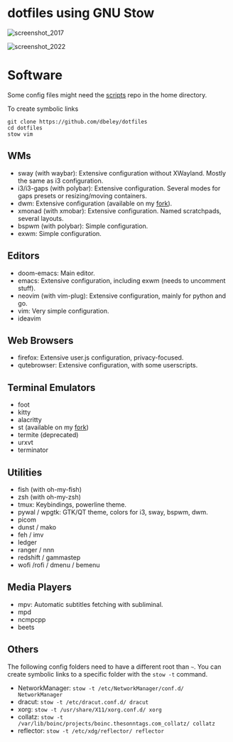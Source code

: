 # dotfiles using GNU Stow

![screenshot_2017](https://raw.githubusercontent.com/dbeley/dotfiles/master/screenshot_2017.png)

![screenshot_2022](https://raw.githubusercontent.com/dbeley/dotfiles/master/screenshot_2022.png)

# Software

Some config files might need the [scripts](https://github.com/dbeley/scripts) repo in the home directory.

To create symbolic links
```
git clone https://github.com/dbeley/dotfiles
cd dotfiles
stow vim
```

## WMs

* sway (with waybar): Extensive configuration without XWayland. Mostly the same as i3 configuration.
* i3/i3-gaps (with polybar): Extensive configuration. Several modes for gaps presets or resizing/moving containers.
* dwm: Extensive configuration (available on my [fork](https://github.com/dbeley/dwm)).
* xmonad (with xmobar): Extensive configuration. Named scratchpads, several layouts.
* bspwm (with polybar): Simple configuration.
* exwm: Simple configuration.

## Editors

* doom-emacs: Main editor.
* emacs: Extensive configuration, including exwm (needs to uncomment stuff).
* neovim (with vim-plug): Extensive configuration, mainly for python and go.
* vim: Very simple configuration.
* ideavim

## Web Browsers

* firefox: Extensive user.js configuration, privacy-focused.
* qutebrowser: Extensive configuration, with some userscripts.

## Terminal Emulators

* foot
* kitty
* alacritty
* st (available on my [fork](https://github.com/dbeley/st))
* termite (deprecated)
* urxvt
* terminator


## Utilities

* fish (with oh-my-fish)
* zsh (with oh-my-zsh)
* tmux: Keybindings, powerline theme.
* pywal / wpgtk: GTK/QT theme, colors for i3, sway, bspwm, dwm.
* picom
* dunst / mako
* feh / imv
* ledger
* ranger / nnn
* redshift / gammastep
* wofi /rofi / dmenu / bemenu

## Media Players

* mpv: Automatic subtitles fetching with subliminal.
* mpd
* ncmpcpp
* beets

## Others

The following config folders need to have a different root than `~`. You can create symbolic links to a specific folder with the `stow -t` command.
* NetworkManager: `stow -t /etc/NetworkManager/conf.d/ NetworkManager`
* dracut: `stow -t /etc/dracut.conf.d/ dracut`
* xorg: `stow -t /usr/share/X11/xorg.conf.d/ xorg`
* collatz: `stow -t /var/lib/boinc/projects/boinc.thesonntags.com_collatz/ collatz`
* reflector: `stow -t /etc/xdg/reflector/ reflector`
